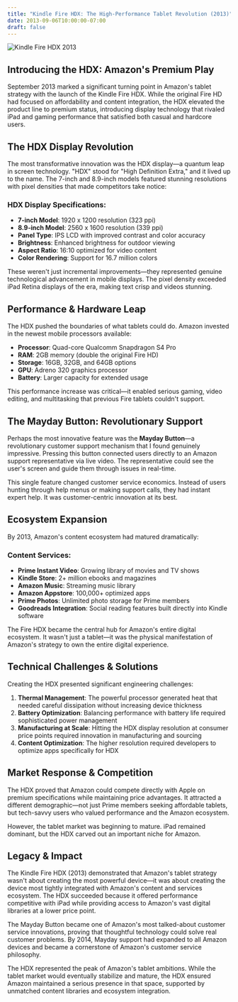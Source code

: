 ```yaml
---
title: "Kindle Fire HDX: The High-Performance Tablet Revolution (2013)"
date: 2013-09-06T10:00:00-07:00
draft: false
---
```


![Kindle Fire HDX 2013](/kindle_fire_hdx_2013.jpg)

## Introducing the HDX: Amazon's Premium Play

September 2013 marked a significant turning point in Amazon's tablet strategy with the launch of the Kindle Fire HDX. While the original Fire HD had focused on affordability and content integration, the HDX elevated the product line to premium status, introducing display technology that rivaled iPad and gaming performance that satisfied both casual and hardcore users.

## The HDX Display Revolution

The most transformative innovation was the HDX display—a quantum leap in screen technology. "HDX" stood for "High Definition Extra," and it lived up to the name. The 7-inch and 8.9-inch models featured stunning resolutions with pixel densities that made competitors take notice:

### HDX Display Specifications:
- **7-inch Model**: 1920 x 1200 resolution (323 ppi)
- **8.9-inch Model**: 2560 x 1600 resolution (339 ppi)
- **Panel Type**: IPS LCD with improved contrast and color accuracy
- **Brightness**: Enhanced brightness for outdoor viewing
- **Aspect Ratio**: 16:10 optimized for video content
- **Color Rendering**: Support for 16.7 million colors

These weren't just incremental improvements—they represented genuine technological advancement in mobile displays. The pixel density exceeded iPad Retina displays of the era, making text crisp and videos stunning.

## Performance & Hardware Leap

The HDX pushed the boundaries of what tablets could do. Amazon invested in the newest mobile processors available:

- **Processor**: Quad-core Qualcomm Snapdragon S4 Pro
- **RAM**: 2GB memory (double the original Fire HD)
- **Storage**: 16GB, 32GB, and 64GB options
- **GPU**: Adreno 320 graphics processor
- **Battery**: Larger capacity for extended usage

This performance increase was critical—it enabled serious gaming, video editing, and multitasking that previous Fire tablets couldn't support.

## The Mayday Button: Revolutionary Support

Perhaps the most innovative feature was the **Mayday Button**—a revolutionary customer support mechanism that I found genuinely impressive. Pressing this button connected users directly to an Amazon support representative via live video. The representative could see the user's screen and guide them through issues in real-time.

This single feature changed customer service economics. Instead of users hunting through help menus or making support calls, they had instant expert help. It was customer-centric innovation at its best.

## Ecosystem Expansion

By 2013, Amazon's content ecosystem had matured dramatically:

### Content Services:
- **Prime Instant Video**: Growing library of movies and TV shows
- **Kindle Store**: 2+ million ebooks and magazines
- **Amazon Music**: Streaming music library
- **Amazon Appstore**: 100,000+ optimized apps
- **Prime Photos**: Unlimited photo storage for Prime members
- **Goodreads Integration**: Social reading features built directly into Kindle software

The Fire HDX became the central hub for Amazon's entire digital ecosystem. It wasn't just a tablet—it was the physical manifestation of Amazon's strategy to own the entire digital experience.

## Technical Challenges & Solutions

Creating the HDX presented significant engineering challenges:

1. **Thermal Management**: The powerful processor generated heat that needed careful dissipation without increasing device thickness
2. **Battery Optimization**: Balancing performance with battery life required sophisticated power management
3. **Manufacturing at Scale**: Hitting the HDX display resolution at consumer price points required innovation in manufacturing and sourcing
4. **Content Optimization**: The higher resolution required developers to optimize apps specifically for HDX

## Market Response & Competition

The HDX proved that Amazon could compete directly with Apple on premium specifications while maintaining price advantages. It attracted a different demographic—not just Prime members seeking affordable tablets, but tech-savvy users who valued performance and the Amazon ecosystem.

However, the tablet market was beginning to mature. iPad remained dominant, but the HDX carved out an important niche for Amazon.

## Legacy & Impact

The Kindle Fire HDX (2013) demonstrated that Amazon's tablet strategy wasn't about creating the most powerful device—it was about creating the device most tightly integrated with Amazon's content and services ecosystem. The HDX succeeded because it offered performance competitive with iPad while providing access to Amazon's vast digital libraries at a lower price point.

The Mayday Button became one of Amazon's most talked-about customer service innovations, proving that thoughtful technology could solve real customer problems. By 2014, Mayday support had expanded to all Amazon devices and became a cornerstone of Amazon's customer service philosophy.

The HDX represented the peak of Amazon's tablet ambitions. While the tablet market would eventually stabilize and mature, the HDX ensured Amazon maintained a serious presence in that space, supported by unmatched content libraries and ecosystem integration.

